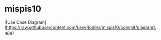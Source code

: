 # mispis10
![Use Case Diagram]
(https://raw.githubusercontent.com/LexyRodller/mispis10/commit/diagram1.png)